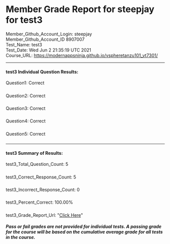 # Member Grade Report for steepjay for test3  
   
Member_Github_Account_Login: steepjay  
Member_Github_Account_ID 8907007  
Test_Name: test3  
Test_Date: Wed Jun  2 21:35:19 UTC 2021  
Course_URL: https://modernappsninja.github.io/vspheretanzu101_vt7301/  
   
---  
#### test3 Individual Question Results:  
Question1: Correct  
#####  
Question2: Correct  
#####  
Question3: Correct  
#####  
Question4: Correct  
#####  
Question5: Correct  
#####  
---  
#### test3 Summary of Results:  
test3_Total_Question_Count: 5  
#####  
test3_Correct_Response_Count: 5  
#####  
test3_Incorrect_Response_Count: 0  
#####  
test3_Percent_Correct: 100.00%  
#####  
test3_Grade_Report_Url: "[Click Here](https://github.com/modernappsninjas/steepjay/blob/main/static/userdata/courses/vspheretanzu101_vt7301/grade_report.pr355.test3.md)"
##### Pass or fail grades are not provided for individual tests. A passing grade for the course will be based on the cumulative average grade for all tests in the course.  
